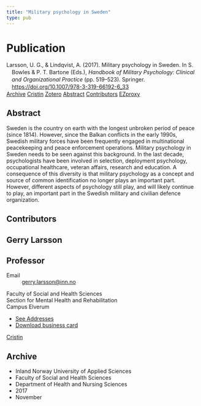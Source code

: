 ```yaml
---
title: "Military psychology in Sweden"
type: pub
---
```

<h1>Publication</h1>
<article id="csl-bib-container-4USQU2YT" class="csl-bib-container">
  <div class="csl-bib-body" style="line-height: 1.35; padding-left: 1em; text-indent:-1em;">
  <div class="csl-entry">Larsson, U. G., &amp; Lindqvist, A. (2017). Military psychology in Sweden. In S. Bowles &amp; P. T. Bartone (Eds.), <i>Handbook of Military Psychology: Clinical and Organizational Practice</i> (pp. 519&#x2013;523). Springer. <a href="https://doi.org/10.1007/978-3-319-66192-6_33">https://doi.org/10.1007/978-3-319-66192-6_33</a></div>
</div>
  <div class="csl-bib-buttons">
    <a href="#taxonomy-article-4USQU2YT" class="csl-bib-button">Archive</a>
    <a href="https://app.cristin.no/results/show.jsf?id=1516167" alt="Cristin URL" class="csl-bib-button">Cristin</a>
    <a href="http://zotero.org/groups/5022929/items/4USQU2YT" alt="Zotero URL" class="csl-bib-button">Zotero</a>
    <a href="#abstract-article-4USQU2YT" class="csl-bib-button">Abstract</a>
    <a href="#contributors-article-4USQU2YT" class="csl-bib-button">Contributors</a>
    <a href="http://ezproxy.inn.no/login?url=https://doi.org/10.1007/978-3-319-66192-6_33" class="csl-bib-button">EZproxy</a>
  </div>
  <div id="csl-bib-meta-container-4USQU2YT"></div>
</article>
<div id="csl-bib-meta-4USQU2YT" class="csl-bib-meta">
  <article id="abstract-article-4USQU2YT" class="abstract-article">
    <h1>Abstract</h1>
    Sweden is the country on earth with the longest unbroken period of peace (since 1814). However, since the Balkan conflicts in the early 1990s, Swedish military forces have been frequently engaged in multinational peacekeeping and peace enforcement operations. Military psychology in Sweden needs to be seen against this background. In the last decade, psychologists have been involved in selection, deployment psychology, occupational healthcare, veteran affairs, research and education. A consequence of this diversity is that military psychology as a concept and source of common identification no longer plays an important part. However, different aspects of psychology still play, and will likely continue to play, an important part in the Swedish military and civilian defence organization.
  </article>
  <article id="contributors-article-4USQU2YT" class="contributors-article">
    <h1>Contributors</h1>
    <div class="personas">
<div class="vrtx-hinn-person-card">
<div class="photo">
<i class="lar la-user-circle missing-person"></i>
</div>
<div class="info">
<hgroup><h1>Gerry Larsson</h1>
<h2>Professor</h2>
</hgroup><dl>
<dt>Email</dt>
<dd>
<a href="mailto:gerry.larsson@inn.no">gerry.larsson@inn.no</a>
</dd>
</dl>
<p>
Faculty of Social and Health Sciences<br>
Section for Mental Health and Rehabilitation<br>
Campus Elverum
</p>
<ul class="vrtx-hinn-links">
<li><a href="https://www.inn.no/english/find-an-employee/gerry-larsson.html#vrtx-hinn-addresses">See Addresses</a></li>
<li><a href="https://www.inn.no/english/find-an-employee/gerry-larsson.html?vrtx=vcf">Download business card</a></li>
</ul>
</div>
</div>
<a href="https://app.cristin.no/persons/show.jsf?id=50941" alt="Cristin URL" class="personas-cristin">Cristin</a>
</div>
  </article>
  <article id="taxonomy-article-4USQU2YT" class="taxonomy-article">
    <h1>Archive</h1>
    <ul>
      <li>Inland Norway University of Applied Sciences</li>
      <li>Faculty of Social and Health Sciences</li>
      <li>Department of Health and Nursing Sciences</li>
      <li>2017</li>
      <li>November</li>
    </ul>
  </article>
</div>
